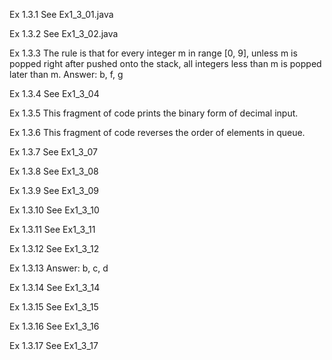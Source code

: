Ex 1.3.1
See Ex1_3_01.java

Ex 1.3.2
See Ex1_3_02.java

Ex 1.3.3
The rule is that for every integer m in range [0, 9], unless m is popped right after pushed onto the stack, all integers less than m is popped later than m.
Answer: b, f, g

Ex 1.3.4
See Ex1_3_04

Ex 1.3.5
This fragment of code prints the binary form of decimal input.

Ex 1.3.6
This fragment of code reverses the order of elements in queue.

Ex 1.3.7
See Ex1_3_07

Ex 1.3.8
See Ex1_3_08

Ex 1.3.9
See Ex1_3_09

Ex 1.3.10
See Ex1_3_10

Ex 1.3.11
See Ex1_3_11

Ex 1.3.12
See Ex1_3_12

Ex 1.3.13
Answer: b, c, d

Ex 1.3.14
See Ex1_3_14

Ex 1.3.15
See Ex1_3_15

Ex 1.3.16
See Ex1_3_16

Ex 1.3.17
See Ex1_3_17